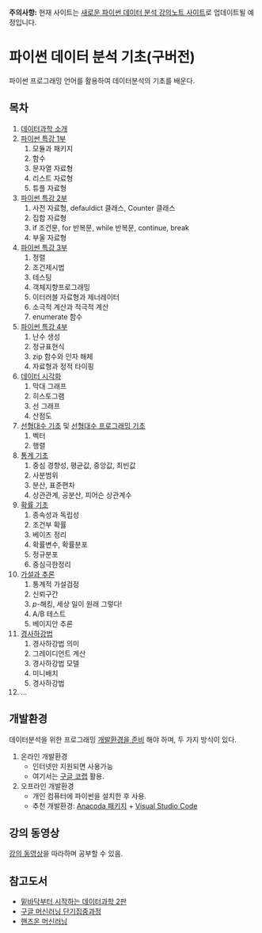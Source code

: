 
**주의사항:** 현재 사이트는 [새로운 파이썬 데이터 분석 강의노트 사이트](https://codingalzi.github.io/python-data-analysis/)로 
업데이트될 예정입니다. 

# 파이썬 데이터 분석 기초(구버전)

파이썬 프로그래밍 언어를 활용하여 데이터분석의 기초를 배운다. 

## 목차

1. [데이터과학 소개](./notebooks/pda01-Intro.html)
1. [파이썬 특강 1부](./notebooks/pda02-PythonIntensiveCourse_Part1.html)
    1. 모듈과 패키지
    1. 함수
    1. 문자열 자료형
    1. 리스트 자료형
    1. 튜플 자료형
1. [파이썬 특강 2부](./notebooks/pda03-PythonIntensiveCourse_Part2.html)
    1. 사전 자료형, defauldict 클래스, Counter 클래스
    1. 집합 자료형
    1. if 조건문, for 반복문, while 반복문, continue, break
    1. 부울 자료형
1. [파이썬 특강 3부](./notebooks/pda04-PythonIntensiveCourse_Part3.html)
    1. 정렬
    1. 조건제시법
    1. 테스팅
    1. 객체지향프로그래밍
    1. 이터러블 자료형과 제너레이터
    1. 소극적 계산과 적극적 계산
    1. enumerate 함수
1. [파이썬 특강 4부](./notebooks/pda05-PythonIntensiveCourse_Part4.html)
    1. 난수 생성
    1. 정규표현식
    1. zip 함수와 인자 해체
    1. 자료형과 정적 타이핑
1. [데이터 시각화](./notebooks/pda06-DataVisualization.html)
    1. 막대 그래프
    1. 히스토그램
    1. 선 그래프
    1. 산점도
1. [선형대수 기초](./notebooks/pda07A-LinearAlgebra_Intro.html) 및 
    [선형대수 프로그래밍 기초](./notebooks/pda07B-LinearAlgebra_PythonBasic.html)
    1. 벡터
    1. 행렬
1. [통계 기초](./notebooks/pda08-Statistics.html)
    1. 중심 경향성, 평균값, 중앙값, 최빈값
    1. 사분범위
    1. 분산, 표준편차
    1. 상관관계, 공분산, 피어슨 상관계수
1. [확률 기초](./notebooks/pda09-Probability.html)
    1. 종속성과 독립성
    1. 조건부 확률
    1. 베이즈 정리
    1. 확률변수, 확률분포
    1. 정규분포
    1. 중심극한정리
1. [가설과 추론](./notebooks/pda10-HypothesisAndInference.html)
    1. 통계적 가설검정
    1. 신뢰구간
    1. $p$-해킹, 세상 일이 원래 그렇다!
    1. A/B 테스트
    1. 베이지안 추론
1. [경사하강법](./notebooks/pda11-GradientDescent.html)
    1. 경사하강법 의미
    1. 그레이디언트 계산
    1. 경사하강법 모델
    1. 미니배치
    1. 경사하강법
1. ...

## 개발환경

데이터분석을 위한 프로그래밍 [개발환경을 준비](https://www.youtube.com/watch?v=-CAKVWehq4Q&list=PL5aSjzJqCaPaEAquO-5ExrJYPS8Bf2d5M&index=2&t=0s)
해야 하며, 두 가지 방식이 있다.

1. 온라인 개발환경
    * 인터넷만 지원되면 사용가능
    * 여기서는 [구글 코랩](https://colab.research.google.com/) 활용. 
1. 오프라인 개발환경
    * 개인 컴퓨터에 파이썬을 설치한 후 사용.
    * 추천 개발환경: [Anacoda 패키지](https://www.anaconda.com/distribution/) + [Visual Studio Code](https://code.visualstudio.com)

## 강의 동영상

[강의 동영상](https://www.youtube.com/playlist?list=PL5aSjzJqCaPaEAquO-5ExrJYPS8Bf2d5M)을 따라하며 공부할 수 있음.

## 참고도서

* [밑바닥부터 시작하는 데이터과학 2판](https://blog.insightbook.co.kr/2020/02/28/데이터-과학-분야의-기초부터-알게-해주는-강력하고/)
* [구글 머신러닝 단기집중과정](https://developers.google.com/machine-learning/crash-course/ml-intro)
* [핸즈온 머신러닝](http://m.hanbit.co.kr/store/books/book_view.html?p_code=B9267655530)
